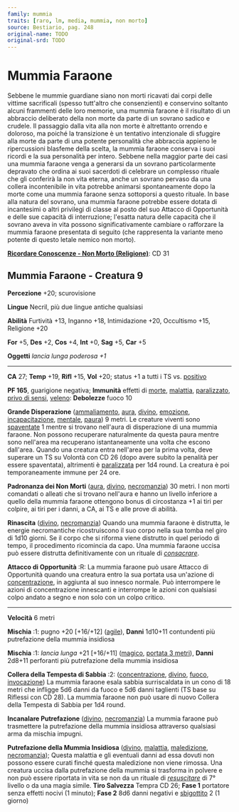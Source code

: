 ```yaml
---
family: mummia
traits: [raro, lm, media, mummia, non morto]
source: Bestiario, pag. 248
original-name: TODO
original-srd: TODO
---
```


# Mummia Faraone

Sebbene le mummie guardiane siano non morti ricavati dai corpi delle vittime
sacrificali (spesso tutt'altro che consenzienti) e conservino soltanto alcuni
frammenti delle loro memorie, una mummia faraone è il risultato di un abbraccio
deliberato della non morte da parte di un sovrano sadico e crudele. Il passaggio
dalla vita alla non morte è altrettanto orrendo e doloroso, ma poiché la
transizione è un tentativo intenzionale di sfuggire alla morte da parte di una
potente personalità che abbraccia appieno le ripercussioni blasfeme della
scelta, la mummia faraone conserva i suoi ricordi e la sua personalità per
intero. Sebbene nella maggior parte dei casi una mummia faraone venga a
generarsi da un sovrano particolarmente depravato che ordina ai suoi sacerdoti
di celebrare un complesso rituale che gli conferirà la non vita eterna, anche un
sovrano pervaso da una collera incontenibile in vita potrebbe animarsi
spontaneamente dopo la morte come una mummia faraone senza sottoporsi a questo
rituale. In base alla natura del sovrano, una mummia faraone potrebbe essere
dotata di incantesimi o altri privilegi di classe al posto del suo Attacco di
Opportunità e delle sue capacità di interruzione; l'esatta natura delle capacità
che il sovrano aveva in vita possono significativamente cambiare o rafforzare la
mummia faraone presentata di seguito (che rappresenta la variante meno potente
di questo letale nemico non morto).

**[Ricordare Conoscenze - Non Morto (Religione)](/azioni/abilita/ricordare-conoscenze)**:
CD 31

## Mummia Faraone - Creatura 9

**Percezione** +20; scurovisione

**Lingue** Necril, più due lingue antiche qualsiasi

**Abilità** Furtività +13, Inganno +18, Intimidazione +20, Occultismo +15,
Religione +20

**For** +5, **Des** +2, **Cos** +4, **Int** +0, **Sag** +5, **Car** +5

**Oggetti** _lancia lunga poderosa +1_

---

**CA** 27; **Temp** +19, **Rifl** +15, **Vol** +20; status +1 a tutti i TS vs.
[positivo](/tratti/positivo)

**PF 165**, guarigione negativa; **Immunità** effetti di [morte](/tratti/morte),
[malattia](/tratti/malattia), [paralizzato](/condizioni/paralizzato),
[privo di sensi](/condizioni/privo-di-sensi), [veleno](/tratti/veleno):
**Debolezze** fuoco 10

**Grande Disperazione** ([ammaliamento](/tratti/ammaliamento),
[aura](/tratti/aura), [divino](/tratti/divino), [emozione](/tratti/emozione),
[incapacitazione](/tratti/incapacitazione), [mentale](/tratti/mentale),
[paura](/tratti/paura)) 9 metri. Le creature viventi sono
[spaventate](/condizioni/spaventato) 1 mentre si trovano nell'aura di
disperazione di una mummia faraone. Non possono recuperare naturalmente da
questa paura mentre sono nell'area ma recuperano istantaneamente una volta che
escono dall'area. Quando una creatura entra nell'area per la prima volta, deve
superare un TS su Volontà con CD 26 (dopo avere subito la penalità per essere
spaventata), altrimenti è [paralizzata](/condizioni/paralizzato) per 1d4 round.
La creatura è poi temporaneamente immune per 24 ore.

**Padronanza dei Non Morti** ([aura](/tratti/aura), [divino](/tratti/divino),
[necromanzia](/tratti/necromanzia)) 30 metri. I non morti comandati o alleati
che si trovano nell'aura e hanno un livello inferiore a quello della mummia
faraone ottengono bonus di circostanza +1 ai tiri per colpire, ai tiri per i
danni, a CA, ai TS e alle prove di abilità.

**Rinascita** ([divino](/tratti/divino), [necromanzia](/tratti/necromanzia))
Quando una mummia faraone è distrutta, le energie necromantiche ricostruiscono
il suo corpo nella sua tomba nel giro di 1d10 giorni. Se il corpo che si riforma
viene distrutto in quel periodo di tempo, il procedimento ricomincia da capo.
Una mummia faraone uccisa può essere distrutta definitivamente con un rituale di
_[consacrare](/incantesimi/rituali)_.

**Attacco di Opportunità** :R: La mummia faraone può usare Attacco di
Opportunità quando una creatura entro la sua portata usa un'azione di
[concentrazione](/tratti/concentrazione), in aggiunta al suo innesco normale.
Può interrompere le azioni di concentrazione innescanti e interrompe le azioni
con qualsiasi colpo andato a segno e non solo con un colpo critico.

---

**Velocità** 6 metri

**Mischia** :1: pugno +20 \[+16/+12] ([agile](/tratti/agile)), **Danni** 1d10+11
contundenti più putrefazione della mummia insidiosa

**Mischia** :1: _lancia lunga_ +21 \[+16/+11] ([magico](/tratti/magico),
[portata 3 metri](/tratti/portata)), **Danni** 2d8+11 perforanti più
putrefazione della mummia insidiosa

**Collera della Tempesta di Sabbia** :2:
([concentrazione](/tratti/concentrazione), [divino](/tratti/divino),
[fuoco](/tratti/fuoco), [invocazione](/tratti/invocazione)) La mummia faraone
esala sabbia surriscaldata in un cono di 18 metri che infligge 5d6 danni da
fuoco e 5d6 danni taglienti (TS base su Riflessi con CD 28). La mummia faraone
non può usare di nuovo Collera della Tempesta di Sabbia per 1d4 round.

**Incanalare Putrefazione** ([divino](/tratti/divino),
[necromanzia](/tratti/necromanzia)) La mummia faraone può trasmettere la
putrefazione della mummia insidiosa attraverso qualsiasi arma da mischia
impugni.

**Putrefazione della Mummia Insidiosa** ([divino](/tratti/divino),
[malattia](/tratti/malattia), [maledizione](/tratti/maledizione),
[necromanzia](/tratti/necromanzia)); Questa malattia e gli eventuali danni ad
essa dovuti non possono essere curati finché questa maledizione non viene
rimossa. Una creatura uccisa dalla putrefazione della mummia si trasforma in
polvere e non può essere riportata in vita se non da un rituale di
_[resuscitare](/incantesimi/rituali)_ di 7° livello o da una magia simile.
**Tiro Salvezza** Tempra CD 26; **Fase 1** portatore senza effetti nocivi (1
minuto); **Fase 2** 8d6 danni negativi e [sbigottito](/condizioni/sbigottito) 2
(1 giorno)
